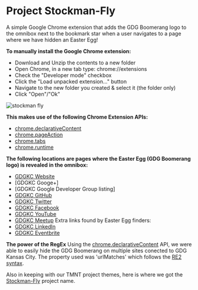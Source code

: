 Project Stockman-Fly
============
A simple Google Chrome extension that adds the GDG Boomerang logo to the omnibox next to the bookmark star when a user navigates to a page where we have hidden an Easter Egg!

**To manually install the Google Chrome extension:**
* Download and Unzip the contents to a new folder
* Open Chrome, in a new tab type: chrome://extensions
* Check the "Developer mode" checkbox
* Click the "Load unpacked extension..." button
* Navigate to the new folder you created & select it (the folder only)
* Click "Open"/"Ok"

![stockman fly](https://lh3.googleusercontent.com/-pdHLwHY4Bpo/U_dyDhBWH6I/AAAAAAAAAho/zHqdevBuyNE/w440-h280-no/promo_small.png)

**This makes use of the following Chrome Extension APIs:**
* [chrome.declarativeContent]
* [chrome.pageAction]
* [chrome.tabs]
* [chrome.runtime]

**The following locations are pages where the Easter Egg (GDG Boomerang logo) is revealed in the omnibox:**
* [GDGKC Website]
* [GDGKC Googe+]
* [GDGKC Google Developer Group listing]
* [GDGKC GitHub]
* [GDGKC Twitter]
* [GDGKC Facebook]
* [GDGKC YouTube]
* [GDGKC Meetup]
Extra links found by Easter Egg finders:
* [GDGKC LinkedIn]
* [GDGKC Eventbrite]

**The power of the RegEx**
Using the [chrome.declarativeContent] API, we were able to easily hide the GDG Boomerang on multiple sites conected to GDG Kansas City. The property used was 'urlMatches' which follows the [RE2 syntax].

Also in keeping with our TMNT project themes, here is where we got the [Stockman-Fly] project name.

[chrome.declarativeContent]: https://developer.chrome.com/extensions/declarativeContent
[chrome.pageAction]: https://developer.chrome.com/extensions/pageAction
[chrome.tabs]: https://developer.chrome.com/extensions/tabs
[chrome.runtime]: https://developer.chrome.com/extensions/runtime
[RE2 syntax]: http://code.google.com/p/re2/wiki/Syntax
[Stockman-Fly]: http://en.wikipedia.org/wiki/Baxter_Stockman
[GDGKC Website]: http://gdgkc.org
[GDGKC Google+]: https://plus.google.com/116015988631052616691
[GDGKC Google Developer Group lising]: https://developers.google.com/groups/chapter/116015988631052616691/
[GDGKC GitHub]: https://github.com/GDGKansasCity
[GDGKC Twitter]: https://twitter.com/GDGKansasCity
[GDGKC Facebook]: https://www.facebook.com/GDGKansasCity
[GDGKC YouTube]: http://www.youtube.com/user/GDGKansasCity
[GDGKC Meetup]: http://www.meetup.com/GDG-Kansas-City/
[GDGKC LinkedIn]: http://www.linkedin.com/groups/GDG-Kansas-City-6543088
[GDGKC Eventbrite]: http://www.eventbrite.com/o/gdg-kansas-city-4534282341
